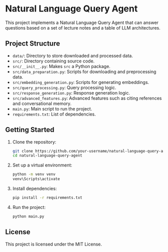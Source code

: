 # Natural Language Query Agent

This project implements a Natural Language Query Agent that can answer questions based on a set of lecture notes and a table of LLM architectures.

## Project Structure

- `data/`: Directory to store downloaded and processed data.
- `src/`: Directory containing source code.
- `src/__init__.py`: Makes `src` a Python package.
- `src/data_preparation.py`: Scripts for downloading and preprocessing data.
- `src/embedding_generation.py`: Scripts for generating embeddings.
- `src/query_processing.py`: Query processing logic.
- `src/response_generation.py`: Response generation logic.
- `src/advanced_features.py`: Advanced features such as citing references and conversational memory.
- `main.py`: Main script to run the project.
- `requirements.txt`: List of dependencies.

## Getting Started

1. Clone the repository:
    ```bash
    git clone https://github.com/your-username/natural-language-query-agent.git
    cd natural-language-query-agent
    ```

2. Set up a virtual environment:
    ```bash
    python -m venv venv
    venv\Scripts\activate
    ```

3. Install dependencies:
    ```bash
    pip install -r requirements.txt
    ```

4. Run the project:
    ```bash
    python main.py
    ```

## License

This project is licensed under the MIT License.
